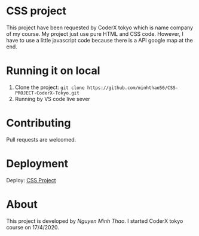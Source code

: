 # CSS project
This project have been requested by CoderX tokyo which is name company of my course. My project just use pure HTML and CSS code. However, I have to use a little javascript code because there is a API google map at the end.
# Running it on local
1. Clone the project:
`git clone https://github.com/minhthao56/CSS-PROJECT-CoderX-Tokyo.git`
2. Running by VS code live sever
# Contributing
Pull requests are welcomed.
# Deployment
Deploy: [CSS Project](https://css-project-coderx-tokyo-6a193.web.app/)
# About
This project is developed by *Nguyen Minh Thao*. I started CoderX tokyo course on 17/4/2020.
